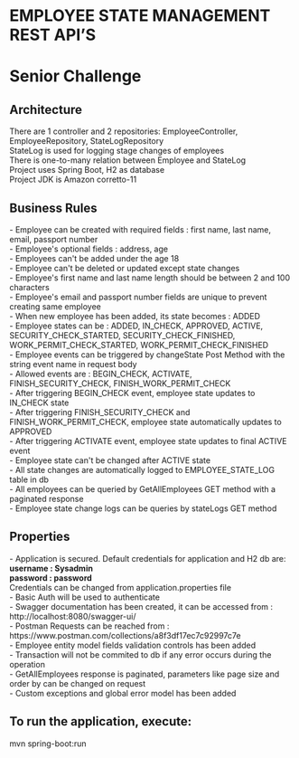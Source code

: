 <h1>EMPLOYEE STATE MANAGEMENT REST API’S</h1>
<h1>Senior Challenge</h1>

<h2>Architecture</h2>
There are 1 controller and 2 repositories: EmployeeController, EmployeeRepository, StateLogRepository </br>
StateLog is used for logging stage changes of employees</br>
There is one-to-many relation between Employee and StateLog</br>
Project uses Spring Boot, H2 as database </br>
Project JDK is Amazon corretto-11 </br>

<h2>Business Rules</h2>
- Employee can be created with required fields : first name, last name, email, passport number </br>
- Employee's optional fields : address, age </br>
- Employees can't be added under the age 18 </br>
- Employee can't be deleted or updated except state changes </br>
- Employee's first name and last name length should be between 2 and 100 characters </br>
- Employee's email and passport number fields are unique to prevent creating same employee </br>
- When new employee has been added, its state becomes : ADDED </br>
- Employee states can be : ADDED, IN_CHECK, APPROVED, ACTIVE, SECURITY_CHECK_STARTED, SECURITY_CHECK_FINISHED, WORK_PERMIT_CHECK_STARTED, WORK_PERMIT_CHECK_FINISHED </br>
- Employee events can be triggered by changeState Post Method with the string event name in request body </br>
- Allowed events are : BEGIN_CHECK, ACTIVATE, FINISH_SECURITY_CHECK, FINISH_WORK_PERMIT_CHECK </br>
- After triggering BEGIN_CHECK event, employee state updates to IN_CHECK state </br>
- After triggering FINISH_SECURITY_CHECK and FINISH_WORK_PERMIT_CHECK, employee state automatically updates to APPROVED </br>
- After triggering ACTIVATE event, employee state updates to final ACTIVE event </br>
- Employee state can't be changed after ACTIVE state </br>
- All state changes are automatically logged to EMPLOYEE_STATE_LOG table in db </br>
- All employees can be queried by GetAllEmployees GET method with a paginated response </br>
- Employee state change logs can be queries by stateLogs GET method

<h2>Properties</h2>
- Application is secured. Default credentials for application and H2 db are: </br>
<B>username : Sysadmin</B> </br>
<B>password : password</B> </br>
Credentials can be changed from application.properties file </br>
- Basic Auth will be used to authenticate </br>
- Swagger documentation has been created, it can be accessed from : </br>
http://localhost:8080/swagger-ui/ </br>
- Postman Requests can be reached from : </br>
https://www.postman.com/collections/a8f3df17ec7c92997c7e </br>
- Employee entity model fields validation controls has been added </br>
- Transaction will not be commited to db if any error occurs during the operation </br>
- GetAllEmployees response is paginated, parameters like page size and order by can be changed on request </br>
- Custom exceptions and global error model has been added </br>

<h2>To run the application, execute:</h2>
mvn spring-boot:run
